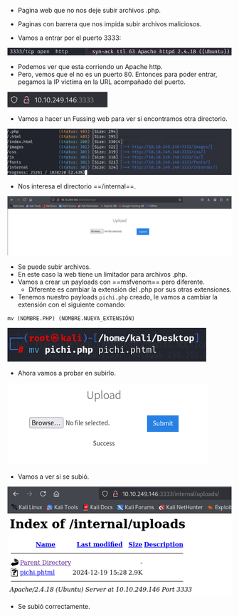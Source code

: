 - Pagina web que no nos deje subir archivos .php.
- Paginas con barrera que nos impida subir archivos maliciosos.



- Vamos a entrar por el puerto 3333:

![](../Imagenes/Pasted%20image%2020241219170506.png)

- Podemos ver que esta corriendo un Apache http.
- Pero, vemos que el no es un puerto 80. Entonces para poder entrar, pegamos la IP victima en la URL acompañado del puerto.

![](../Imagenes/Pasted%20image%2020241219170648.png)

- Vamos a hacer un Fussing web para ver si encontramos otra directorio.

![](../Imagenes/Pasted%20image%2020241219171951.png)

- Nos interesa el directorio ==/internal==.

![](../Imagenes/Pasted%20image%2020241219172036.png)

- Se puede subir archivos.
- En este caso la web tiene un limitador para archivos .php.
- Vamos a crear un payloads con ==msfvenom== pero diferente.
	- Diferente es cambiar la extensión del .php por sus otras extensiones. 
- Tenemos nuestro payloads `pichi.php` creado, le vamos a cambiar la extensión con el siguiente comando:
```
mv (NOMBRE.PHP) (NOMBRE.NUEVA_EXTENSIÓN)
```

![](../Imagenes/Pasted%20image%2020241219172730.png)

- Ahora vamos a probar en subirlo.

![](../Imagenes/Pasted%20image%2020241219172815.png)

- Vamos a ver si se subió.

![](../Imagenes/Pasted%20image%2020241219172917.png)

- Se subió correctamente.